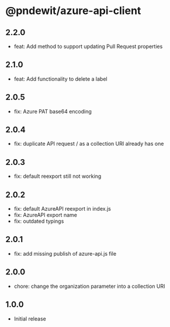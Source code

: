 # @pndewit/azure-api-client

## 2.2.0

- feat: Add method to support updating Pull Request properties

## 2.1.0

- feat: Add functionality to delete a label

## 2.0.5

- fix: Azure PAT base64 encoding

## 2.0.4

- fix: duplicate API request / as a collection URI already has one

## 2.0.3

- fix: default reexport still not working

## 2.0.2

- fix: default AzureAPI reexport in index.js
- fix: AzureAPI export name
- fix: outdated typings

## 2.0.1

- fix: add missing publish of azure-api.js file

## 2.0.0

- chore: change the organization parameter into a collection URI

## 1.0.0

- Initial release

